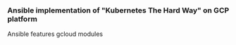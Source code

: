### Ansible implementation of "Kubernetes The Hard Way" on GCP platform

Ansible features gcloud modules
